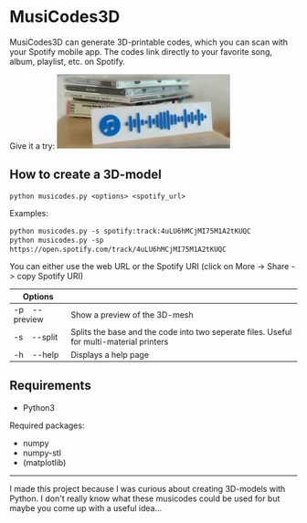 # MusiCodes3D

MusiCodes3D can generate 3D-printable codes, which you can scan with your Spotify mobile app. 
The codes link directly to your favorite song, album, playlist, etc. on Spotify.

Give it a try:
<img width="60%" alt="portfolio_view" src="example.jpg">

## How to create a 3D-model

    python musicodes.py <options> <spotify_url>

Examples:

    python musicodes.py -s spotify:track:4uLU6hMCjMI75M1A2tKUQC
    python musicodes.py -sp https://open.spotify.com/track/4uLU6hMCjMI75M1A2tKUQC

You can either use the web URL or the Spotify URI (click on More -> Share -> copy Spotify URI)
   
|  Options|  |
|--|--|
| -p &nbsp;&nbsp; --preview | Show a preview of the 3D-mesh |
| -s &nbsp;&nbsp; --split   | Splits the base and the code into two seperate files. Useful for multi-material printers |
| -h &nbsp;&nbsp; --help    | Displays a help page |


## Requirements
- Python3

Required packages:
 - numpy
 - numpy-stl
 - (matplotlib)

---

I made this project because I was curious about creating 3D-models with Python.
I don't really know what these musicodes could be used for but maybe you come up with a useful idea...
